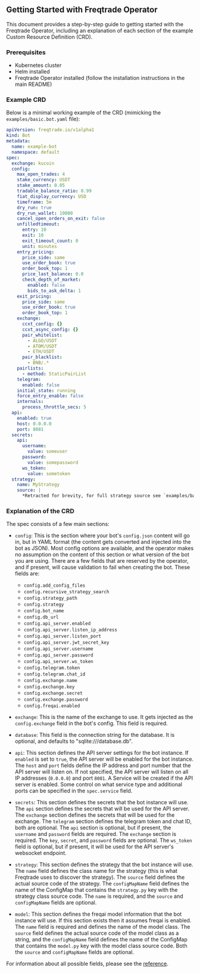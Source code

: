 ## Getting Started with Freqtrade Operator

This document provides a step-by-step guide to getting started with the Freqtrade Operator, including an explanation of each section of the example Custom Resource Definition (CRD).

### Prerequisites

- Kubernetes cluster
- Helm installed
- Freqtrade Operator installed (follow the installation instructions in the main README)

### Example CRD

Below is a minimal working example of the CRD (mimicking the `examples/basic.bot.yaml` file):

```yaml
apiVersion: freqtrade.io/v1alpha1
kind: Bot
metadata:
  name: example-bot
  namespace: default
spec:
  exchange: kucoin
  config:
    max_open_trades: 4
    stake_currency: USDT
    stake_amount: 0.05
    tradable_balance_ratio: 0.99
    fiat_display_currency: USD
    timeframe: 5m
    dry_run: true
    dry_run_wallet: 10000
    cancel_open_orders_on_exit: false
    unfilledtimeout:
      entry: 10
      exit: 10
      exit_timeout_count: 0
      unit: minutes
    entry_pricing:
      price_side: same
      use_order_book: true
      order_book_top: 1
      price_last_balance: 0.0
      check_depth_of_market:
        enabled: false
        bids_to_ask_delta: 1
    exit_pricing:
      price_side: same
      use_order_book: true
      order_book_top: 1
    exchange:
      ccxt_config: {}
      ccxt_async_config: {}
      pair_whitelist:
        - ALGO/USDT
        - ATOM/USDT
        - ETH/USDT
      pair_blacklist:
        - BNB/.*
    pairlists:
      - method: StaticPairList
    telegram:
      enabled: false
    initial_state: running
    force_entry_enable: false
    internals:
      process_throttle_secs: 5
  api:
    enabled: true
    host: 0.0.0.0
    port: 8081
  secrets:
    api:
      username:
        value: someuser
      password:
        value: somepassword
      ws_token:
        value: sometoken
  strategy:
    name: MyStrategy
    source: |
      *Retracted for brevity, for full strategy source see `examples/basic.bot.yaml`*
```

### Explanation of the CRD

The spec consists of a few main sections:

- `config`: This is the section where your bot's `config.json` content will go in, but in YAML format (the content gets converted and injected into the bot as JSON). Most config options are available, and the operator makes no assumption on the content of this section or what version of the bot you are using. There are a few fields that are reserved by the operator, and if present, will cause validation to fail when creating the bot. These fields are:
    - `config.add_config_files`
    - `config.recursive_strategy_search`
    - `config.strategy_path`
    - `config.strategy`
    - `config.bot_name`
    - `config.db_url`
    - `config.api_server.enabled`
    - `config.api_server.listen_ip_address`
    - `config.api_server.listen_port`
    - `config.api_server.jwt_secret_key`
    - `config.api_server.username`
    - `config.api_server.password`
    - `config.api_server.ws_token`
    - `config.telegram.token`
    - `config.telegram.chat_id`
    - `config.exchange.name`
    - `config.exchange.key`
    - `config.exchange.secret`
    - `config.exchange.password`
    - `config.freqai.enabled`

-  `exchange`: This is the name of the exchange to use. It gets injected as the `config.exchange` field in the bot's config. This field is required.

- `database`: This field is the connection string for the database. It is optional, and defaults to "sqlite:///database.db".

- `api`: This section defines the API server settings for the bot instance. If `enabled` is set to `true`, the API server will be enabled for the bot instance. The `host` and `port` fields define the IP address and port number that the API server will listen on. If not specified, the API server will listen on all IP addresses (`0.0.0.0`) and port `8081`. A Service will be created if the API server is enabled. Some control on what service type and additional ports can be specified in the `spec.service` field.

- `secrets`: This section defines the secrets that the bot instance will use. The `api` section defines the secrets that will be used for the API server. The `exchange` section defines the secrets that will be used for the exchange. The `telegram` section defines the telegram token and chat ID, both are optional. The `api` section is optional, but if present, the `username` and `password` fields are required. The `exchange` section is required. The `key`, `secret`, and `password` fields are optional. The `ws_token` field is optional, but if present, it will be used for the API server's websocket endpoint.

- `strategy`: This section defines the strategy that the bot instance will use. The `name` field defines the class name for the strategy (this is what Freqtrade uses to discover the strategy). The `source` field defines the actual source code of the strategy. The `configMapName` field defines the name of the ConfigMap that contains the `strategy.py` key with the strategy class source code. The `name` is required, and the `source` and `configMapName` fields are optional.

- `model`: This section defines the freqai model information that the bot instance will use. If this section exists then it assumes freqai is enabled. The `name` field is required and defines the name of the model class. The `source` field defines the actual source code of the model class as a string, and the `configMapName` field defines the name of the ConfigMap that contains the `model.py` key with the model class source code. Both the `source` and `configMapName` fields are optional.

For information about all possible fields, please see the [reference](reference.md).